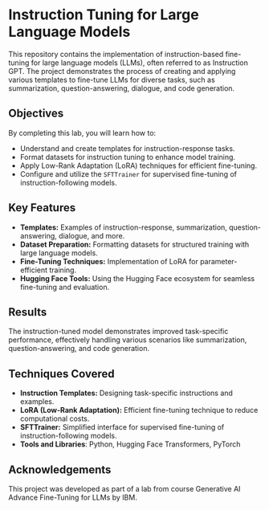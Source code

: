 # Instruction Tuning for Large Language Models  

This repository contains the implementation of instruction-based fine-tuning for large language models (LLMs), often referred to as Instruction GPT. The project demonstrates the process of creating and applying various templates to fine-tune LLMs for diverse tasks, such as summarization, question-answering, dialogue, and code generation.  

## Objectives  
By completing this lab, you will learn how to:  
- Understand and create templates for instruction-response tasks.  
- Format datasets for instruction tuning to enhance model training.  
- Apply Low-Rank Adaptation (LoRA) techniques for efficient fine-tuning.  
- Configure and utilize the `SFTTrainer` for supervised fine-tuning of instruction-following models.  

## Key Features  
- **Templates:** Examples of instruction-response, summarization, question-answering, dialogue, and more.  
- **Dataset Preparation:** Formatting datasets for structured training with large language models.  
- **Fine-Tuning Techniques:** Implementation of LoRA for parameter-efficient training.  
- **Hugging Face Tools:** Using the Hugging Face ecosystem for seamless fine-tuning and evaluation.  

## Results
The instruction-tuned model demonstrates improved task-specific performance, effectively handling various scenarios like summarization, question-answering, and code generation.

## Techniques Covered
- **Instruction Templates:** Designing task-specific instructions and examples.
- **LoRA (Low-Rank Adaptation):** Efficient fine-tuning technique to reduce computational costs.
- **SFTTrainer:** Simplified interface for supervised fine-tuning of instruction-following models.
- **Tools and Libraries**: Python, Hugging Face Transformers, PyTorch

## Acknowledgements
This project was developed as part of a lab from course Generative AI Advance Fine-Tuning for LLMs by IBM.
